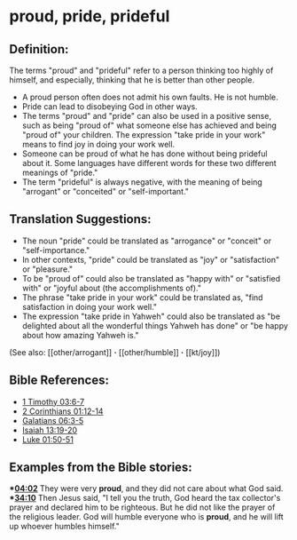 # proud, pride, prideful #

## Definition: ##

The terms "proud" and "prideful" refer to a person thinking too highly of himself, and especially, thinking that he is better than other people.

* A proud person often does not admit his own faults. He is not humble.
* Pride can lead to disobeying God in other ways.
* The terms "proud" and "pride" can also be used in a positive sense, such as being "proud of" what someone else has achieved and being "proud of" your children. The expression "take pride in your work" means to find joy in doing your work well.
* Someone can be proud of what he has done without being prideful about it. Some languages have different words for these two different meanings of "pride."
* The term "prideful" is always negative, with the meaning of being "arrogant" or "conceited" or "self-important."

## Translation Suggestions: ###

* The noun "pride" could be translated as "arrogance" or "conceit" or "self-importance."
* In other contexts, "pride" could be translated as "joy" or "satisfaction" or "pleasure."
* To be "proud of" could also be translated as "happy with" or "satisfied with" or "joyful about (the accomplishments of)."
* The phrase "take pride in your work" could be translated as, "find satisfaction in doing your work well."
* The expression "take pride in Yahweh" could also be translated as "be delighted about all the wonderful things Yahweh has done" or "be happy about how amazing Yahweh is."

(See also: [[other/arrogant]] **·** [[other/humble]] **·** [[kt/joy]])

## Bible References: ##

* [1 Timothy 03:6-7](en/tn/1ti/help/03/06)
* [2 Corinthians 01:12-14](en/tn/2co/help/01/12)
* [Galatians 06:3-5](en/tn/gal/help/06/03)
* [Isaiah 13:19-20](en/tn/isa/help/13/19)
* [Luke 01:50-51](en/tn/luk/help/01/50)

## Examples from the Bible stories: ##

  __*[04:02](en/tn/obs/help/04/02)__ They were very __proud__, and they did not care about what God said.
  __*[34:10](en/tn/obs/help/34/10)__ Then Jesus said, "I tell you the truth, God heard the tax collector's prayer and declared him to be righteous. But he did not like the prayer of the religious leader. God will humble everyone who is __proud__, and he will lift up whoever humbles himself."